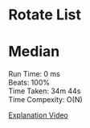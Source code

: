 Rotate List
=========
# Median
Run Time: 0 ms              
Beats: 100%      
Time Taken: 34m 44s    
Time Compexity: O(N)   

[Explanation Video](https://youtu.be/UcGtPs2LE_c?si=TnPmZHv25nedXwd8)
